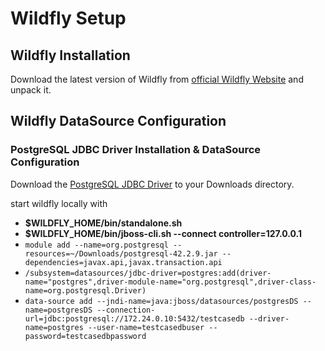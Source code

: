 # Wildfly Setup
## Wildfly Installation
Download the latest version of Wildfly from [official Wildfly Website](https://wildfly.org/downloads/) and unpack it.
## Wildfly DataSource Configuration
### PostgreSQL JDBC Driver Installation & DataSource Configuration
Download the [PostgreSQL JDBC Driver](https://repo1.maven.org/maven2/org/postgresql/postgresql/42.2.9/postgresql-42.2.9-dist.tar.gz)
to your Downloads directory.

start wildfly locally with

* **$WILDFLY_HOME/bin/standalone.sh**
* **$WILDFLY_HOME/bin/jboss-cli.sh --connect controller=127.0.0.1**
* ```module add --name=org.postgresql --resources=~/Downloads/postgresql-42.2.9.jar --dependencies=javax.api,javax.transaction.api```
* ```/subsystem=datasources/jdbc-driver=postgres:add(driver-name="postgres",driver-module-name="org.postgresql",driver-class-name=org.postgresql.Driver)```
* ```data-source add --jndi-name=java:jboss/datasources/postgresDS --name=postgresDS --connection-url=jdbc:postgresql://172.24.0.10:5432/testcasedb --driver-name=postgres --user-name=testcasedbuser --password=testcasedbpassword```